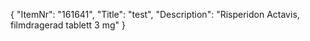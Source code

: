 {
  "ItemNr": "161641",
  "Title": "test",
  "Description": "Risperidon Actavis, filmdragerad tablett 3 mg"
}